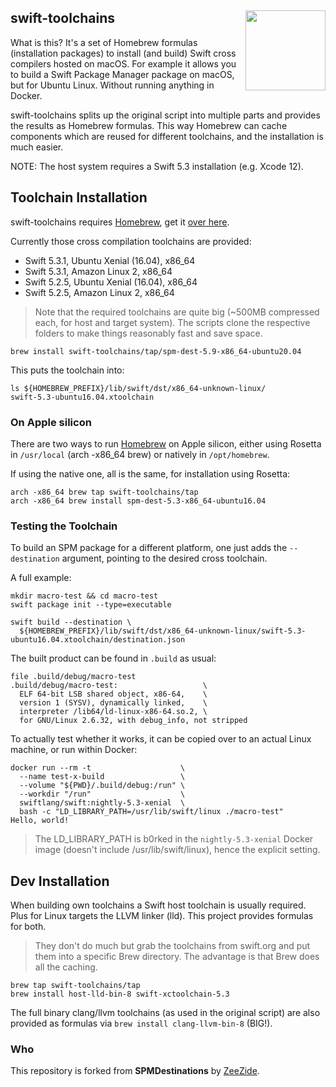 <h2>swift-toolchains
  <img src="http://zeezide.com/img/SwiftXcodePkgIcon.svg"
       align="right" width="128" height="128" />
</h2>

What is this? It's a set of Homebrew formulas (installation packages) to install
(and build) Swift cross compilers hosted on macOS.
For example it allows you to build a Swift Package Manager package on macOS,
but for Ubuntu Linux. Without running anything in Docker.

swift-toolchains splits up the original script into multiple parts and provides
the results as Homebrew formulas. This way Homebrew can cache components which
are reused for different toolchains, and the installation is much easier.

NOTE: The host system requires a Swift 5.3 installation (e.g. Xcode 12).

## Toolchain Installation

swift-toolchains requires [Homebrew](https://brew.sh),
get it [over here](https://brew.sh).

Currently those cross compilation toolchains are provided:
- Swift 5.3.1, Ubuntu Xenial (16.04), x86_64
- Swift 5.3.1, Amazon Linux 2, x86_64
- Swift 5.2.5, Ubuntu Xenial (16.04), x86_64
- Swift 5.2.5, Amazon Linux 2, x86_64

> Note that the required toolchains are quite big (~500MB compressed each, for
> host and target system).
> The scripts clone the respective folders to make things reasonably fast and
> save space.

```shell
brew install swift-toolchains/tap/spm-dest-5.9-x86_64-ubuntu20.04
```

This puts the toolchain into:
```shell
ls ${HOMEBREW_PREFIX}/lib/swift/dst/x86_64-unknown-linux/
swift-5.3-ubuntu16.04.xtoolchain
```

### On Apple silicon

There are two ways to run [Homebrew](https://brew.sh) on Apple silicon,
either using Rosetta in `/usr/local` (arch -x86_64 brew)
or natively in `/opt/homebrew`.

If using the native one, all is the same, for installation using
Rosetta:
```shell
arch -x86_64 brew tap swift-toolchains/tap
arch -x86_64 brew install spm-dest-5.3-x86_64-ubuntu16.04
```

### Testing the Toolchain

To build an SPM package for a different platform,
one just adds the `--destination` argument, pointing to the desired
cross toolchain.

A full example:
```shell
mkdir macro-test && cd macro-test
swift package init --type=executable

swift build --destination \
  ${HOMEBREW_PREFIX}/lib/swift/dst/x86_64-unknown-linux/swift-5.3-ubuntu16.04.xtoolchain/destination.json
```

The built product can be found in `.build` as usual:
```shell
file .build/debug/macro-test
.build/debug/macro-test:                   \
  ELF 64-bit LSB shared object, x86-64,    \
  version 1 (SYSV), dynamically linked,    \
  interpreter /lib64/ld-linux-x86-64.so.2, \
  for GNU/Linux 2.6.32, with debug_info, not stripped
```

To actually test whether it works, it can be copied over to an actual Linux
machine, or run within Docker:
```shell
docker run --rm -t                    \
  --name test-x-build                 \
  --volume "${PWD}/.build/debug:/run" \
  --workdir "/run"                    \
  swiftlang/swift:nightly-5.3-xenial  \
  bash -c "LD_LIBRARY_PATH=/usr/lib/swift/linux ./macro-test"
Hello, world!
```
> The LD_LIBRARY_PATH is b0rked in the `nightly-5.3-xenial` Docker image
> (doesn't include /usr/lib/swift/linux),
> hence the explicit setting.


## Dev Installation

When building own toolchains a Swift host toolchain is usually required.
Plus for Linux targets the LLVM linker (lld).
This project provides formulas for both.

> They don't do much but grab the toolchains from swift.org and put them into a
> specific Brew directory. The advantage is that Brew does all the caching.

```shell
brew tap swift-toolchains/tap
brew install host-lld-bin-8 swift-xctoolchain-5.3
```

The full binary clang/llvm toolchains (as used in the original script)
are also provided as formulas via `brew install clang-llvm-bin-8` (BIG!).


### Who

This repository is forked from **SPMDestinations** by [ZeeZide](http://zeezide.de).

